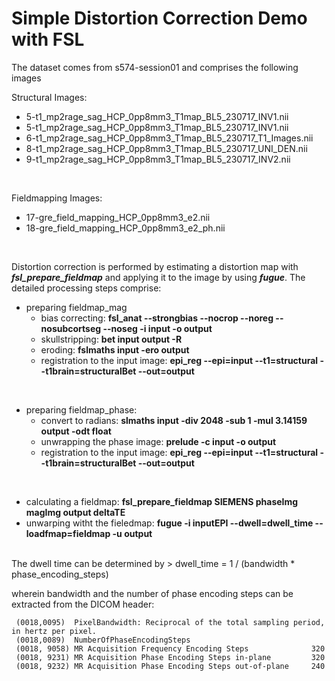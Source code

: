 # Simple Distortion Correction Demo with FSL #



The dataset comes from s574-session01 and comprises the following images



Structural Images:

- 	5-t1_mp2rage_sag_HCP_0pp8mm3_T1map_BL5_230717_INV1.nii
- 	5-t1_mp2rage_sag_HCP_0pp8mm3_T1map_BL5_230717_INV1.nii
- 	6-t1_mp2rage_sag_HCP_0pp8mm3_T1map_BL5_230717_T1_Images.nii
- 	8-t1_mp2rage_sag_HCP_0pp8mm3_T1map_BL5_230717_UNI_DEN.nii
- 	9-t1_mp2rage_sag_HCP_0pp8mm3_T1map_BL5_230717_INV2.nii

<br>


Fieldmapping Images:

- 	17-gre_field_mapping_HCP_0pp8mm3_e2.nii
- 	18-gre_field_mapping_HCP_0pp8mm3_e2_ph.nii


<br>

Distortion correction is performed by estimating a distortion map with ***fsl_prepare_fieldmap*** and applying it to the image by using ***fugue***. The detailed processing steps comprise:

- preparing fieldmap_mag
	- bias correcting: **fsl_anat --strongbias --nocrop --noreg --nosubcortseg --noseg -i input -o output**
	- skullstripping: **bet input output -R**
	- eroding: **fslmaths input -ero output**
	- registration to the input image: **epi_reg --epi=input --t1=structural --t1brain=structuralBet --out=output**
	
<br>

- preparing fieldmap_phase:
	- convert to radians: **slmaths input -div 2048 -sub 1 -mul 3.14159 output -odt float**
	- unwrapping the phase image: **prelude -c input -o output**
	- registration to the input image: **epi_reg --epi=input --t1=structural --t1brain=structuralBet --out=output**



<br>

- calculating a fieldmap: **fsl\_prepare\_fieldmap SIEMENS phaseImg magImg output deltaTE**
- unwarping witht the fieledmap: **fugue -i inputEPI --dwell=dwell\_time --loadfmap=fieldmap -u output**



<br>
The dwell time can be determined by
>     dwell_time = 1 / (bandwidth * phase_encoding_steps)
    
wherein bandwidth and the number of phase encoding steps can be extracted from the DICOM header:

     (0018,0095)  PixelBandwidth: Reciprocal of the total sampling period, in hertz per pixel.
     (0018,0089)  NumberOfPhaseEncodingSteps
     (0018, 9058) MR Acquisition Frequency Encoding Steps              320
     (0018, 9231) MR Acquisition Phase Encoding Steps in-plane         320
     (0018, 9232) MR Acquisition Phase Encoding Steps out-of-plane     240
